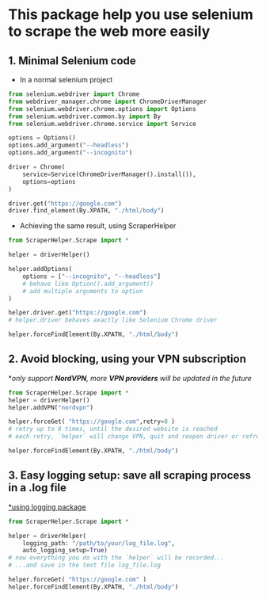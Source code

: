 # This package help you use selenium to scrape the web more easily
## 1. Minimal Selenium code
- In a normal selenium project
```python
from selenium.webdriver import Chrome
from webdriver_manager.chrome import ChromeDriverManager
from selenium.webdriver.chrome.options import Options
from selenium.webdriver.common.by import By
from selenium.webdriver.chrome.service import Service

options = Options()
options.add_argument("--headless")
options.add_argument("--incognito")

driver = Chrome(
    service=Service(ChromeDriverManager().install()),
    options=options
)

driver.get("https://google.com")
driver.find_element(By.XPATH, "./html/body")
```
- Achieving the same result, using ScraperHelper
```python
from ScraperHelper.Scrape import *

helper = driverHelper()

helper.addOptions(
    options = ["--incognito", "--headless"]
    # behave like Option().add_argument()
    # add multiple arguments to option
)

helper.driver.get("https://google.com") 
# helper.driver behaves axactly like Selenium Chrome driver 

helper.forceFindElement(By.XPATH, "./html/body")
```
## 2. Avoid blocking, using your VPN subscription 
**only support **NordVPN**, more **VPN providers** will be updated in the future*
```python
from ScraperHelper.Scrape import *
helper = driverHelper()
helper.addVPN("nordvpn")

helper.forceGet( "https://google.com",retry=8 )
# retry up to 8 times, until the desired website is reached
# each retry, `helper` will change VPN, quit and reopen driver or refresh page

helper.forceFindElement(By.XPATH, "./html/body")
```
## 3. Easy logging setup: save all scraping process in a **.log** file  
[*using logging package](https://realpython.com/python-logging/)
```python
from ScraperHelper.Scrape import *

helper = driverHelper(
    logging_path: "/path/to/your/log_file.log",
    auto_logging_setup=True)
# now everything you do with the `helper` will be recorded...
# ...and save in the text file log_file.log

helper.forceGet( "https://google.com" )
helper.forceFindElement(By.XPATH, "./html/body")
```